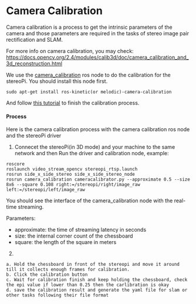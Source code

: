# Camera Calibration

Camera calibration is a process to get the intrinsic parameters of the camera and those parameters are required in the tasks of stereo image pair rectification and SLAM.

For more info on camera calibration, you may check: https://docs.opencv.org/2.4/modules/calib3d/doc/camera_calibration_and_3d_reconstruction.html

We use the [camera_calibration](http://wiki.ros.org/camera_calibration) ros node to do the calibration for the stereoPi. You should install this node first.
```
sudo apt-get install ros-kinetic(or melodic)-camera-calibration
```

And follow [this tutorial](http://wiki.ros.org/camera_calibration/Tutorials/StereoCalibration) to finish the calibration process.

#### Process
Here is the camera calibration process with the camera calibration ros node and the stereoPi driver

1. Connecet the stereoPi(in 3D mode) and your machine to the same network and then Run the driver and calibration node, example:
```
roscore
roslaunch video_stream_opencv stereopi_rtsp.launch
rosrun side_x_side_stereo side_x_side_stereo_node
rosrun camera_calibration cameracalibrator.py --approximate 0.5 --size 8x6 --square 0.108 right:=/stereopi/right/image_raw left:=/stereopi/left/image_raw
```
You should see the interface of the camera_calibration node with the real-time streaming.

Parameters:
* approximate: the time of streaming latency in seconds
* size: the internal corner count of the chessboard
* square: the length of the square in meters

2. 

    a. Hold the chessboard in front of the stereopi and move it around till it collects enough frames for calibration. 
    b. Click the calibration button
    c. Wait for calibration finish and keep holding the chessboard, check the epi value if lower than 0.25 then the carlibration is okay
    d. save the calibration result and generate the yaml file for slam or other tasks following their file format





